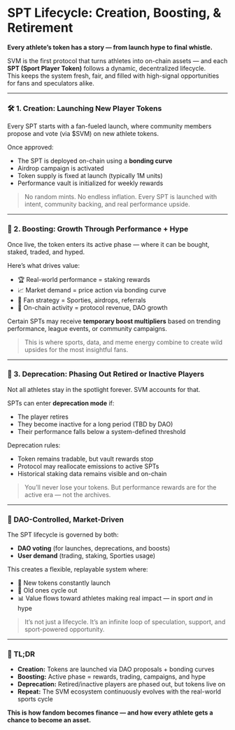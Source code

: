 # SPT Lifecycle: Creation, Boosting, & Retirement

**Every athlete’s token has a story — from launch hype to final whistle.**

SVM is the first protocol that turns athletes into on-chain assets — and each **SPT (Sport Player Token)** follows a dynamic, decentralized lifecycle.\
This keeps the system fresh, fair, and filled with high-signal opportunities for fans and speculators alike.

***

### 🛠️ 1. Creation: Launching New Player Tokens

Every SPT starts with a fan-fueled launch, where community members propose and vote (via $SVM) on new athlete tokens.

Once approved:

* The SPT is deployed on-chain using a **bonding curve**
* Airdrop campaign is activated
* Token supply is fixed at launch (typically 1M units)
* Performance vault is initialized for weekly rewards

> No random mints. No endless inflation. Every SPT is launched with intent, community backing, and real performance upside.

***

### 🚀 2. Boosting: Growth Through Performance + Hype

Once live, the token enters its active phase — where it can be bought, staked, traded, and hyped.

Here’s what drives value:

* 🏆 Real-world performance = staking rewards
* 📈 Market demand = price action via bonding curve
* 🧠 Fan strategy = Sporties, airdrops, referrals
* 🔁 On-chain activity = protocol revenue, DAO growth

Certain SPTs may receive **temporary boost multipliers** based on trending performance, league events, or community campaigns.

> This is where sports, data, and meme energy combine to create wild upsides for the most insightful fans.

***

### 🧹 3. Deprecation: Phasing Out Retired or Inactive Players

Not all athletes stay in the spotlight forever. SVM accounts for that.

SPTs can enter **deprecation mode** if:

* The player retires
* They become inactive for a long period (TBD by DAO)
* Their performance falls below a system-defined threshold

Deprecation rules:

* Token remains tradable, but vault rewards stop
* Protocol may reallocate emissions to active SPTs
* Historical staking data remains visible and on-chain

> You’ll never lose your tokens. But performance rewards are for the active era — not the archives.

***

### 🧠 DAO-Controlled, Market-Driven

The SPT lifecycle is governed by both:

* **DAO voting** (for launches, deprecations, and boosts)
* **User demand** (trading, staking, Sporties usage)

This creates a flexible, replayable system where:

* 🏁 New tokens constantly launch
* 🔄 Old ones cycle out
* 📊 Value flows toward athletes making real impact — in sport _and_ in hype

> It’s not just a lifecycle. It’s an infinite loop of speculation, support, and sport-powered opportunity.

***

### 🏁 TL;DR

* **Creation:** Tokens are launched via DAO proposals + bonding curves
* **Boosting:** Active phase = rewards, trading, campaigns, and hype
* **Deprecation:** Retired/inactive players are phased out, but tokens live on
* **Repeat:** The SVM ecosystem continuously evolves with the real-world sports cycle

**This is how fandom becomes finance — and how every athlete gets a chance to become an asset.**
